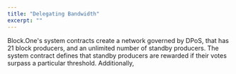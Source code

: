 ```yaml
---
title: "Delegating Bandwidth"
excerpt: ""
---
```

Block.One's system contracts create a network governed by DPoS, that has 21 block producers, and an unlimited number of standby producers. The system contract defines that standby producers are rewarded if their votes surpass a particular threshold. Additionally,
